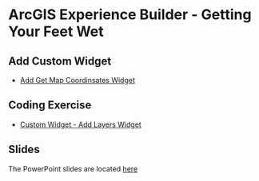 # ArcGIS Experience Builder - Getting Your Feet Wet

## Add Custom Widget ##
- [Add Get Map Coordinsates Widget][lab1]

## Coding Exercise ##
- [Custom Widget - Add Layers Widget][lab2]

## Slides ##
The PowerPoint slides are located [here][slides]

[lab1]: https://github.com/paulhedlund/experiencebuilderGISLIS/blob/main/Exercises/Widget1.md
[lab2]: https://github.com/paulhedlund/experiencebuilderGISLIS/blob/main/Exercises/Widget2.md
[slides]: https://github.com/paulhedlund/experiencebuilderGISLIS/tree/main/Slides/ArcGIS_Experience_Builder_GISLIS.pptx
